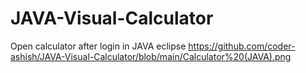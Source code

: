 # JAVA-Visual-Calculator
Open calculator after login in JAVA eclipse
https://github.com/coder-ashish/JAVA-Visual-Calculator/blob/main/Calculator%20(JAVA).png
